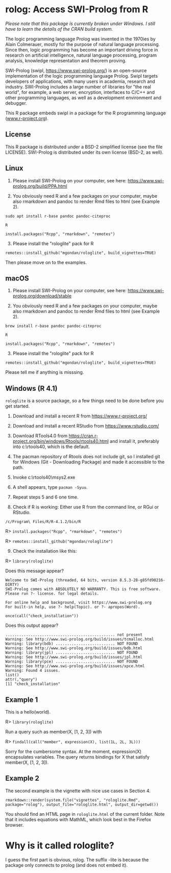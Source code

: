 # rolog: Access SWI-Prolog from R

*Please note that this package is currently broken under Windows. I still have to learn the details of the CRAN build system.* 

The logic programming language Prolog was invented in the 1970ies by Alain
Colmerauer, mostly for the purpose of natural language processing. Since then,
logic programming has become an important driving force in research on artificial
intelligence, natural language processing, program analysis, knowledge
representation and theorem proving. 

SWI-Prolog (swipl, https://www.swi-prolog.org/) is an open-source implementation
of the logic programming language Prolog. Swipl targets developers of applications, 
with many users in academia, research and industry. SWI-Prolog includes a large number 
of libraries for "the real world", for example, a web server, encryption, interfaces 
to C/C++ and other programming languages, as well as a development environment and 
debugger.

This R package embeds swipl in a package for the R programming language (www.r-project.org).

## License

This R package is distributed under a BSD-2 simplified license (see the file LICENSE). SWI-Prolog
is distributed under its own license (BSD-2, as well).

## Linux

1. Please install SWI-Prolog on your computer, see here: https://www.swi-prolog.org/build/PPA.html

2. You obviously need R and a few packages on your computer, maybe also rmarkdown and pandoc
   to render Rmd files to html (see Example 2).

`sudo apt install r-base pandoc pandoc-citeproc`

`R`

`install.packages("Rcpp", "rmarkdown", "remotes")`

3. Please install the "rologlite" pack for R

`remotes::install_github("mgondan/rologlite", build_vignettes=TRUE)`

Then please move on to the examples.

## macOS

1. Please install SWI-Prolog on your computer, see here: https://www.swi-prolog.org/download/stable

2. You obviously need R and a few packages on your computer, maybe also rmarkdown and pandoc 
   to render Rmd files to html (see Example 2).

`brew install r-base pandoc pandoc-citeproc`

`R`

`install.packages("Rcpp", "rmarkdown", "remotes")`

3. Please install the "rologlite" pack for R

`remotes::install_github("mgondan/rologlite", build_vignettes=TRUE)`

Please tell me if anything is misssing.

## Windows (R 4.1)

`rologlite` is a source package, so a few things need to be done before you get started.

1. Download and install a recent R from https://www.r-project.org/

2. Download and install a recent RStudio from https://www.rstudio.com/

3. Download RTools4.0 from https://cran.r-project.org/bin/windows/Rtools/rtools40.html and install it, preferably into c:\rtools40, which is the default.

4. The pacman repository of Rtools does not include git, so I installed git for Windows (Git - Downloading Package) and made it accessible to the path.

5. Invoke c:\rtools40\msys2.exe

6. A shell appears, type `pacman -Syuu`.

7. Repeat steps 5 and 6 one time.

8. Check if R is working: Either use R from the command line, or RGui or RStudio.

`/c/Program\ Files/R/R-4.1.2/bin/R`

R> `install.packages("Rcpp", "rmarkdown", "remotes")`

R> `remotes::install_github("mgondan/rologlite")`

9. Check the installation like this:

R> `library(rologlite)`

Does this message appear?

````
Welcome to SWI-Prolog (threaded, 64 bits, version 8.5.3-28-g85fd90216-DIRTY)
SWI-Prolog comes with ABSOLUTELY NO WARRANTY. This is free software.
Please run ?- license. for legal details.

For online help and background, visit https://www.swi-prolog.org
For built-in help, use ?- help(Topic). or ?- apropos(Word).
````

`once(call("check_installation"))`

Does this output appear?

````
................................................ not present
Warning: See http://www.swi-prolog.org/build/issues/tcmalloc.html
Warning: library(bdb) .......................... NOT FOUND
Warning: See http://www.swi-prolog.org/build/issues/bdb.html
Warning: library(jpl) .......................... NOT FOUND
Warning: See http://www.swi-prolog.org/build/issues/jpl.html
Warning: library(pce) .......................... NOT FOUND
Warning: See http://www.swi-prolog.org/build/issues/xpce.html
Warning: Found 4 issues.
list()
attr(,"query")
[1] "check_installation"
````

## Example 1

This is a hello(world).

R> `library(rologlite)`

Run a query such as member(X, [1, 2, 3]) with 

R> `findall(call("member", expression(X), list(1L, 2L, 3L)))`

Sorry for the cumbersome syntax. At the moment, expression(X) encapsulates variables. The query 
returns bindings for X that satisfy member(X, [1, 2, 3]).

## Example 2

The second example is the vignette with nice use cases in Section 4.

`rmarkdown::render(system.file("vignettes", "rologlite.Rmd", package="rolog"), output_file="rologlite.html", output_dir=getwd())`

You should find an HTML page in `rologlite.html` of the current folder. Note that it includes equations with MathML, which look
best in the Firefox browser.

# Why is it called rologlite?

I guess the first part is obvious, rolog. The suffix -lite is because the package only connects to prolog (and does not embed it).
